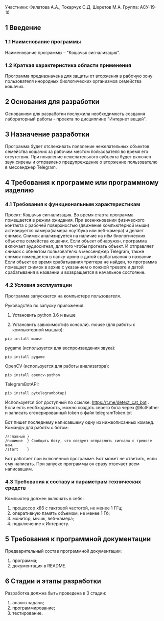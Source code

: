 Участники: Филатова А.А., Токарчук С.Д, Шеретов М.А.
Группа: АСУ-19-1б

## 1 Введение
### 1.1 Наименование программы
Наименование программы – "Кошачья сигнализация".

### 1.2 Краткая характеристика области применения
Программа предназначена для защиты от вторжения в рабочую зону пользователя инородных биологических организмов семейства кошачих.

## 2 Основания для разработки
Основанием для разработки послужила необходимость создания лабораторный работы - проекта по дисциплине "Интернет вещей".

## 3 Назначение разработки
Программа будет отслеживать появление нежелательных объектов семейства кошачих за рабочим местом пользователя во время его отсутствия. При появление нежелательного субъекта будет включен звук сирены и отправлено предупреждение о вторжение пользователю в мессенджер Telegram.

## 4 Требования к программе или программному изделию
### 4.1 Требования к функциональным характеристикам
Проект: Кошачья сигнализация. 
Во время старта программа помещается в режим ожидания. При возникновении физического контакта с рабочей поверхностью (движение компьютерной мыши) активируется камера(камера ноутбука или  веб-камера) и делает снимок. Снимок анализируется на наличие на нём биологических объектов семейства кошачих. Если объект обнаружен, программа включает аудиосигнал, для того чтобы прогнать объект. И отправляет снимок с объектом пользователю в мессенджер Telegram, также снимок помещается в папку-архив с датой срабатывания в названии. Если объект во время срабатывания триггера не найден, то программа помещает снимок в архив с указанием о ложной тревоге и датой срабатывания в названии и возвращается в начальное состояние.

### 4.2 Условия эксплуатации
Программа запускается на компьютере пользователя. 

Руководство по запуску приложения.

1. Установить python 3.6 и выше

2. Установить зависимости(в консоли). 
mouse (для работы с компьютерной мышью):
```
pip install mouse
```
pygame (используется для воспроизведения звука):
```
pip install pygame
```
OpenCV (используется для работы анализатора):
```
pip install opencv-python
```
TelegramBotAPI:
```
pip install pytelegrambotapi
```

Используется бот доступный по ссылке: https://t.me/detect_cat_bot .
Если есть необходимость, можно создать своего бота через @BotFather и записать сгенерированный token в файл telegramToken.txt

Бот пишет последнему написавшему одну из нижеописанных команд. 
Команды для работы с ботом: 
```
/яглавный } 
/пишимне  } Сообщить боту, что следует отправлять сигналы о тревоге вам.
/start    }
```
Бот работает при включённой программе. Бот может не ответить, если ему написать. При запуске программы он сразу отвечает всем написавшим.
### 4.3 Требования к составу и параметрам технических средств
Компьютер должен включать в себя:
1. процессор x86 с тактовой частотой, не менее 1 ГГц;
2. оперативную память объемом, не менее 1 Гб;
3. монитор, мышь, веб-камера;
4. подключение к Интернету.

## 5 Требования к программной документации
Предварительный состав программной документации:
1. программа;
2. документация в README.

## 6 Стадии и этапы разработки
Разработка должна быть проведена в 3 стадии:
1. анализ задачи;
2. программирование;
3. тестирование.
